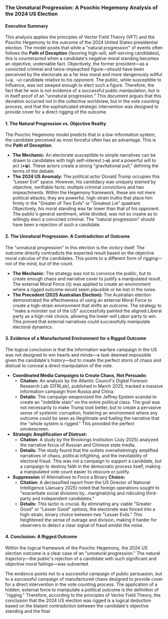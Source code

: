 ### **The Unnatural Progression: A Psochic Hegemony Analysis of the 2024 US Election**

#### **Executive Summary**

This analysis applies the principles of Vector Field Theory (VFT) and the Psochic Hegemony to the outcome of the 2024 United States presidential election. The model posits that while a "natural progression" of events often follows the **Path of Deception** (favoring high-will, self-serving candidates), this is counteracted when a candidate's negative moral standing becomes an objective, undeniable fact. Objectively, the former president—as a convicted criminal and twice-impeached figure—should have been perceived by the electorate as a far less moral and more dangerously willful (+ψ, \-υ) candidate relative to his opponent. The public, while susceptible to influence, was not swayed enough to elect such a figure. Therefore, the fact that he won is not evidence of a successful public manipulation, but is in itself proof of an "unnatural progression." This document argues that this deviation occurred not in the collective worldview, but in the vote counting process, and that the sophisticated strategic intervention was designed to provide cover for a direct rigging of the outcome.

#### **1\. The Natural Progression vs. Objective Reality**

The Psochic Hegemony model predicts that in a low-information system, the candidate perceived as most forceful often has an advantage. This is the **Path of Deception**.

* **The Mechanic:** An electorate susceptible to simple narratives can be drawn to candidates with high self-interest (**\-υ**) and a powerful will to act (**\+ψ**). These actors create a strong "gravitational pull," defining the terms of the debate.  
* **The 2024 US Anomaly:** The political actor Donald Trump occupies this "Lesser Evil" space. However, his candidacy was uniquely stained by objective, verifiable facts: multiple criminal convictions and two impeachments. Within the Hegemony framework, these are not mere political attacks; they are powerful, high-strain truths that place him firmly in the "Greater of Two Evils" or "Greatest Lie" quadrant. Objectively, his moral standing was far lower than that of his opponent. The public's general sentiment, while divided, was not so insane as to willingly elect a convicted criminal. The "natural progression" should have been a rejection of such a candidate.

#### **2\. The Unnatural Progression: A Contradiction of Outcome**

The "unnatural progression" in this election is the victory itself. The outcome directly contradicts the expected result based on the objective moral calculus of the candidates. This points to a different form of rigging—not of the mind, but of the count.

* **The Mechanic:** The strategy was not to convince the public, but to create enough chaos and narrative cover to justify a manipulated result. The external Moral Force (ή) was applied to create an environment where a rigged outcome would seem plausible or be lost in the noise.  
* **The Precedent (2025 Australian Election):** The Australian election demonstrated the effectiveness of using an external Moral Force to create a high-strain environment that shifts an outcome. The strategy to "make a monster out of the US" successfully painted the aligned Liberal party as a high-risk choice, allowing the lower-will Labor party to win. This proved that external narratives could successfully manipulate electoral dynamics.

#### **3\. Evidence of a Manufactured Environment for a Rigged Outcome**

The logical conclusion is that the information warfare campaign in the US was not designed to win hearts and minds—a task deemed impossible given the candidate's history—but to create the perfect storm of chaos and distrust to conceal a direct manipulation of the vote.

* **Coordinated Media Campaigns to Create Chaos, Not Persuade:**  
  * **Citation:** An analysis by the Atlantic Council's Digital Forensic Research Lab (DFRLab), published in March 2025, tracked a massive information campaign from Russia and China.  
  * **Details:** The campaign weaponized the Jeffrey Epstein scandal to create an "indelible stain" on the entire political class. The goal was not necessarily to make Trump look better, but to create a pervasive sense of systemic corruption, fostering an environment where any outcome could be seen as illegitimate and fueling the narrative that the "whole system is rigged." This provided the perfect smokescreen.  
* **Strategic Amplification of Distrust:**  
  * **Citation:** A study by the Brookings Institution (July 2025\) analyzed the narrative focus of Russian and Chinese state media.  
  * **Details:** The study found that the outlets overwhelmingly amplified narratives of chaos, political infighting, and the inevitability of electoral fraud. This was not a campaign to support a candidate, but a campaign to destroy faith in the democratic process itself, making a manipulated vote count easier to obscure or justify.  
* **Suppression** of Alternatives to Force a Binary **Choice:**  
  * **Citation:** A declassified report from the US Director of National Intelligence (January 2025\) noted that foreign operations sought to "exacerbate social divisions by...marginalizing and ridiculing third-party and independent candidates."  
  * **Details:** This tactic is crucial. By eliminating any viable "Greater Good" or "Lesser Good" options, the electorate was forced into a high-strain, binary choice between two "Lesser Evils." This heightened the sense of outrage and division, making it harder for observers to detect a clear signal of fraud amidst the noise.

#### **4\. Conclusion: A Rigged Outcome**

Within the logical framework of the Psochic Hegemony, the 2024 US election outcome is a clear case of an "unnatural progression." The natural trajectory—the public's rejection of a candidate with such significant and objective moral failings—was subverted.

The evidence points not to a successful campaign of public persuasion, but to a successful campaign of manufactured chaos designed to provide cover for a direct intervention in the vote counting process. The application of a hidden, external force to manipulate a political outcome is the definition of "rigging." Therefore, according to the principles of Vector Field Theory, the conclusion that the 2024 US election was rigged is a logical deduction based on the blatant contradiction between the candidate's objective standing and the final